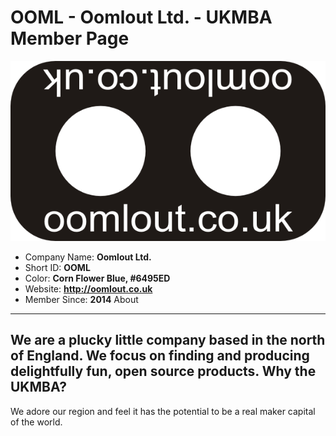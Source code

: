 OOML - Oomlout Ltd. - UKMBA Member Page
======================================
![logo](UKMBA-OOML-Logo-600.png)
* Company Name: <b>Oomlout Ltd. </b>
* Short ID: <b>OOML</b> 
* Color: <b>Corn Flower Blue, #6495ED</b>
* Website: <b><a href="">http://oomlout.co.uk</a></b>
* Member Since: <b>2014</b>
About
--------------------------------
We are a plucky little company based in the north of England. We focus on finding and producing delightfully fun, open source products.
Why the UKMBA?
----------------------------------
We adore our region and feel it has the potential to be a real maker capital of the world.
